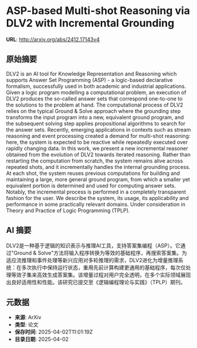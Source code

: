 # ASP-based Multi-shot Reasoning via DLV2 with Incremental Grounding

**URL**: http://arxiv.org/abs/2412.17143v4

## 原始摘要

DLV2 is an AI tool for Knowledge Representation and Reasoning which supports
Answer Set Programming (ASP) - a logic-based declarative formalism,
successfully used in both academic and industrial applications. Given a logic
program modelling a computational problem, an execution of DLV2 produces the
so-called answer sets that correspond one-to-one to the solutions to the
problem at hand. The computational process of DLV2 relies on the typical Ground
&amp; Solve approach where the grounding step transforms the input program into a
new, equivalent ground program, and the subsequent solving step applies
propositional algorithms to search for the answer sets. Recently, emerging
applications in contexts such as stream reasoning and event processing created
a demand for multi-shot reasoning: here, the system is expected to be reactive
while repeatedly executed over rapidly changing data. In this work, we present
a new incremental reasoner obtained from the evolution of DLV2 towards iterated
reasoning. Rather than restarting the computation from scratch, the system
remains alive across repeated shots, and it incrementally handles the internal
grounding process. At each shot, the system reuses previous computations for
building and maintaining a large, more general ground program, from which a
smaller yet equivalent portion is determined and used for computing answer
sets. Notably, the incremental process is performed in a completely transparent
fashion for the user. We describe the system, its usage, its applicability and
performance in some practically relevant domains. Under consideration in Theory
and Practice of Logic Programming (TPLP).


## AI 摘要

DLV2是一种基于逻辑的知识表示与推理AI工具，支持答案集编程（ASP）。它通过"Ground & Solve"方法将输入程序转换为等效的基础程序，再搜索答案集。为适应流推理和事件处理等新兴应用对多轮推理的需求，DLV2进化为增量推理系统：在多次执行中保持运行状态，重用先前计算构建更通用的基础程序，每次仅处理等效子集来高效生成答案集。该增量过程对用户完全透明，在多个实际领域展现出良好适用性和性能。该研究已提交至《逻辑编程理论与实践》（TPLP）期刊。

## 元数据

- **来源**: ArXiv
- **类型**: 论文
- **保存时间**: 2025-04-02T11:01:19Z
- **目录日期**: 2025-04-02
